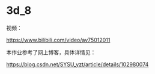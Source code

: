 # 3d_8

视频：

https://www.bilibili.com/video/av75012011

本作业参考了网上博客，具体详情见：

https://blog.csdn.net/SYSU_yzt/article/details/102980074
